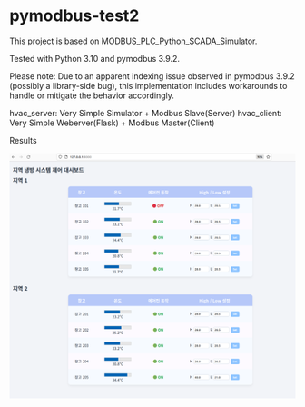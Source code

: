 # pymodbus-test2

This project is based on MODBUS_PLC_Python_SCADA_Simulator.

Tested with Python 3.10 and pymodbus 3.9.2.

Please note: Due to an apparent indexing issue observed in pymodbus 3.9.2 (possibly a library-side bug), this implementation includes workarounds to handle or mitigate the behavior accordingly.

hvac_server: Very Simple Simulator + Modbus Slave(Server) 
hvac_client: Very Simple Weberver(Flask) + Modbus Master(Client)

Results

![Flask Server Web Page](image.png)
